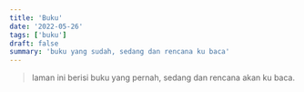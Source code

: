 ```yaml
---
title: 'Buku'
date: '2022-05-26'
tags: ['buku']
draft: false
summary: 'buku yang sudah, sedang dan rencana ku baca'
---
```


> laman ini berisi buku yang pernah, sedang dan rencana akan ku baca.

